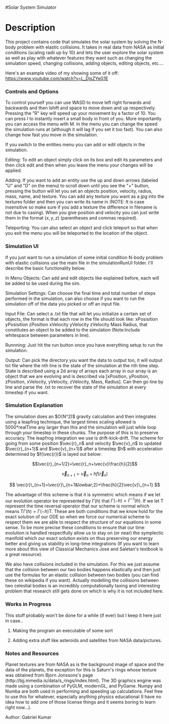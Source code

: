 #Solar System Simulator
<h1>Description</h1>
This project contains code that simulates the solar system by solving the N-body problem with elastic collisions. It takes in real data from NASA as initial conditions (scaling radii up by 10) and lets the user explore the solar system as well as play with whatever features they want such as changing the simulation speed, changing collisions, adding objects, editing objects, etc....

Here's an example video of my showing some of it off: https://www.youtube.com/watch?v=L_DjsZYeG1E 

<h3>Controls and Options</h3>
To control yourself you can use WASD to move left right forwards and backwards and then lshift and space to move down and up respectively. Pressing the "R" key will speed up your movement by a factor of 10. You can press I to instantly insert a small body in front of you. More importantly you can access the menu with M. In the menu you can change the speed the simulation runs at (although it will lag if you set it too fast). You can also change how fast you move in the simulation. 

If you switch to the entities menu you can add or edit objects in the simulation.

Editing: To edit an object simply click on its box and edit its parameters and then click edit and then when you leave the menu your changes will be applied.

Adding: If you want to add an entity use the up and down arrows (labeled "U" and "D" on the menu) to scroll down until you see the "+" button, pressing the button will let you set an objects position, velocity, radius, mass, name, and texture. You can add any texture you want as a jpg into the textures folder and then you can write its name in (NOTE: It is case insensitive so make sure if you add a texture the difference in filename is not due to casing). When you give position and velocity you can just write them in the format $(x,y,z)$ (parentheses and commas required). 

Teleporting: You can also select an object and click teleport so that when you exit the menu you will be teleported to the location of the object. 

<h3>Simulation UI</h3>
If you just want to run a simulation of some initial condition N-body problem with elastic collisions use the main file in the simulationRunUI folder. I'll describe the basic functionality below.

In Menu Objects: Can add and edit objects like explained before, each will be added to be used during the sim.

Simulation Settings: Can choose the final time and total number of steps performed in the simulation, can also choose if you want to run the simulation off of the data you picked or off an input file.

Input File: Can select a .txt file that will let you initialize a certain set of objects, the format is that each row in the file should look like: xPosisition yPosisition zPosition xVelocity yVelocity zVelocity Mass Radius, that constitutes an object to be added to the simulation (Note:Include whitespace between parameters in line).

Runnning: Just hit the run button once you have everything setup to run the simulation.

Output: Can pick the directory you want the data to output too, it will output txt file where the nth line is the state of the simulation at the nth time step. State is described using a 2d array of arrays each array in our array is an object that we are evolving and is described via \[xPosition, yPosition, zPosition, xVelocity, yVelocity, zVelocity, Mass, Radius\]. Can then go line by line and parse the .txt to recover the state of the simulation at every timestep if you want.

<h3>Simulation Explanation</h3>
The simulation does an $O(N^2)$ gravity calculation and then integrates using a leapfrog technique, the largest times scaling allowed is 5000*realTime any larger than this and the simulation will just while loop through your timestep in these chunks. The purpose of this is to preserve accuracy. The leapfrog integration we use is drift-kick-drift. The scheme for going from some position $\vec{r}_n$ and velocity $\vec{v}_n$ to updated $\vec{r}_{n+1}$ and $\vec{v}_{n+1}$ after a timestep $h$ with acceleration determined by $f(\vec{r})$ is layed out below: 

$$\vec{r}_{n+1/2}=\vec{r}_n+\vec{v}\frac{h}{2}$$

$$\vec{v}_{n+1}=\vec{v}_n+hf(\vec{r}_n)$$

$$
\vec{r}\_{n+1}=\vec{r}\_{n+1&lowbar;2}+\frac{h}{2}\vec{v}\_{n+1}
$$

The advantage of this scheme is that it is symmetric which means if we let our evolution operator be represented by $\Gamma(h)$ that $\Gamma(-h)=\Gamma^{-1}(h)$. If we let $\mathrm{T}$ represent the time reversal operator that our scheme is normal which means $\mathrm{T}\Gamma(h)=\Gamma(-h)\mathrm{T}$. These are both conditions that we know hold for the exact solution of our ODE so when we force our numerical scheme to respect them we are able to respect the structure of our equations in some sense. To be more precise these conditions to ensure that our time evolution is handled respectfully allow us to stay on (or near) the symplectic manifold which our exact solution exists on thus preserving our energy better and giving us stability in long-time integrations (If you want to learn more about this view of Classical Mechanics Jose and Saletan's textbook is a great resource).

We also have collisions included in the simulation. For this we just assume that the collision between our two bodies happens elastically and then just use the formulas for an elastic collision between two bodies (you can find these on wikipedia if you want). Actually modelling the collisions between two celestial bodies is an incredibly computationally taxing and interesting problem that research still gets done on which is why it is not included here.

<h3>Works in Progress</h3>
This stuff probably won't be done for a while (if ever) but I keep it here just in case..

1. Making the program an executable of some sort

2. Adding extra stuff like asteroids and satellites from NASA data/pictures. 

<h3>Notes and Resources</h3>
Planet textures are from NASA as is the background image of space and the data of the planets, the exception for this is Saturn's rings whose texture was obtained from Bjorn Jonssons's page (http://bjj.mmedia.is/data/s_rings/index.html). The 3D graphics engine was made using a combination of PyGLM, modernGL, and PyGame. Numpy and Numba are both used in performing and speeding up calculations. Feel free to use this for whatever, especially anything physics educational (I have no idea how to add one of those license things and it seems boring to learn right now...). 


Author: Gabriel Kumar
